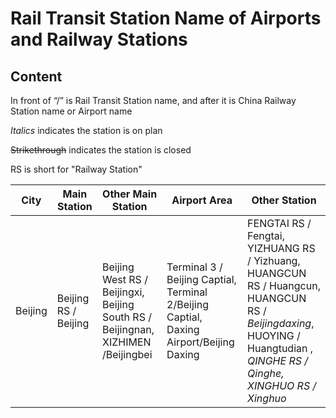 # Rail Transit Station Name of Airports and Railway Stations

## Content
In front of “/” is Rail Transit Station name, and after it is China Railway Station name or Airport name

*Italics* indicates the station is on plan

~~Strikethrough~~ indicates the station is closed

RS is short for "Railway Station"

| City | Main Station | Other Main Station | Airport Area | Other Station |
| ---- | ------------ | ----------------- | ------- | ------------- |
| Beijing | Beijing RS / Beijing | Beijing West RS / Beijingxi, Beijing South RS / Beijingnan, XIZHIMEN /Beijingbei | Terminal 3 / Beijing Captial, Terminal 2/Beijing Captial, Daxing Airport/Beijing Daxing | FENGTAI RS / Fengtai, YIZHUANG RS / Yizhuang, HUANGCUN RS / Huangcun, HUANGCUN RS / *Beijingdaxing*, HUOYING / Huangtudian , *QINGHE RS / Qinghe, XINGHUO RS / Xinghuo* |
